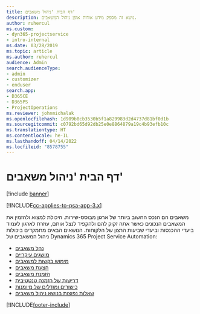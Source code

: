 ```yaml
---
title: דף הבית 'ניהול משאבים'
description: נושא זה מספק מידע אודות אופן ניהול המשאבים.
author: ruhercul
ms.custom:
- dyn365-projectservice
- intro-internal
ms.date: 03/28/2019
ms.topic: article
ms.author: ruhercul
audience: Admin
search.audienceType:
- admin
- customizer
- enduser
search.app:
- D365CE
- D365PS
- ProjectOperations
ms.reviewer: johnmichalak
ms.openlocfilehash: 1d909b0cb3530b5f1a829983d2d4737d81bf0d1b
ms.sourcegitcommit: c0792bd65d92db25e0e8864879a19c4b93efb10c
ms.translationtype: HT
ms.contentlocale: he-IL
ms.lasthandoff: 04/14/2022
ms.locfileid: "8578755"
---
```

# <a name="resource-management-home-page"></a>דף הבית 'ניהול משאבים'

[!include [banner](../includes/psa-now-project-operations.md)]

[!INCLUDE[cc-applies-to-psa-app-3.x](../includes/cc-applies-to-psa-app-3x.md)]

משאבים הם הנכס החשוב ביותר של ארגון מבוסס-שירות. היכולת למצוא ולהזמין את המשאבים הנכונים כאשר אתה זקוק להם ולהקפיד לנצל אותם, עוזרת לארגון לעמוד ביעדי ההכנסות וביעדי שביעות הרצון של הלקוחות. הנושאים הבאים מתמקדים ביכולות ניהול המשאבים של Dynamics 365 Project Service Automation:

- [נהל משאבים](manage-resources.md)
- [מושגים עיקריים](reports-key-concepts.md)
- [מימוש בקשות למשאבים](resource-management-fulfill-requests.md)
- [הצעת משאבים](resource-management-propose-resources.md)
- [הזמנת משאבים](resource-management-book-resources-scheduleboard.md)
- [דרישות של הזמנה טנטטיבית](resource-management-softbook-requirements.md)
- [כישורים ומודלים של מיומנות](resource-management-skills-proficiency.md)
- [שאלות נפוצות בנושא ניהול משאבים](resource-management-faq.md)


[!INCLUDE[footer-include](../includes/footer-banner.md)]
